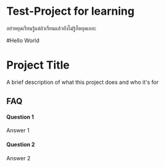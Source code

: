 # Test-Project for learning
อย่าหยุดเรียนรู้แต่ถ้าเรียนแล้วยังไม่รู้ก็หยุดเถอะ

#Hello World
# Project Title

A brief description of what this project does and who it's for


## FAQ

#### Question 1

Answer 1

#### Question 2

Answer 2
